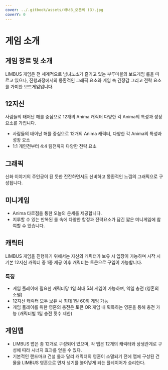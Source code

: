 ```yaml
---
cover: ../.gitbook/assets/배너B_오픈씨 (3).jpg
coverY: 0
---
```


# 게임 소개

## 게임 장르 및 소개

LIMBUS 게임은 전 세계적으로 남녀노소가 즐기고 있는 부루마블의 보드게임 룰을 따르고 있으나, 진행과정에서의 몽환적인 그래픽 요소와 게임 속 긴장감 그리고 전략 요소를 가미한 보드게임입니다.

## 12지신

사람들의 태어난 해를 중심으로 12개의 Anima 캐릭터 다양한 각 Anima의 특성과 성장 요소를 가집니다.

* 사람들의 태어난 해를 중심으로 12개의 Anima 캐릭터, 다양한 각 Anima의 특성과 성장 요소
* 1:1 개인전부터 4:4 팀전까지 다양한 전략 요소

## 그래픽

신화 이야기의 주인공이 된 듯한 잔잔하면서도 신비하고 몽환적인 느낌의 그래픽으로 구성됩니다.

## 미니게임

* Anima 타로점을 통한 오늘의 운세를 제공합니다.
* 지루할 수 있는 반복된 룰 속에 다양한 함정과 전략요소가 담긴 짧은 미니게임에 참여할 수 있습니다.

## 캐릭터

LIMBUS 게임을 진행하기 위해서는 자신의 캐릭터가 보유 시 입장이 가능하며 시작 시 기본 12지신 캐릭터 중 1종 제공 이후 캐릭터는 토큰으로 구입이 가능합니다.

### 특징

* 게임 플레이에 필요한 캐릭터당 1일 최대 5회 게임이 가능하며, 익일 충전 (영혼의 소멸)&#x20;
* 12지신 캐릭터 모두 보유 시 최대 1일 60회 게임 가능&#x20;
* 게임 플레이를 위한 영혼의 충전은 토큰 OR 게임 내 획득하는 영혼을 통해 충전 가능 (캐릭터별 1일 충전 횟수 제한)

## 게임맵

* LIMBUS 맵은 총 12개로 구성되어 있으며, 각 맵은 12개의 캐릭터와 상생관계로 구성에 따라 시너지 효과를 얻을 수 있다.&#x20;
* 기본적인 랜드마크 건설 룰과 달리 캐릭터의 영혼이 소멸되기 전에 맵에 구성된 건물을 LIMBUS 영혼으로 먼저 생기를 불어넣게 되는 플레이어가 승리한다.

